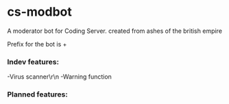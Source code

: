 # cs-modbot
A moderator bot for Coding Server.
created from ashes of the british empire

Prefix for the bot is +

### Indev features:

-Virus scanner\r\n
-Warning function

### Planned features:

